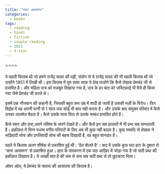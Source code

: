 ```yaml
---
title: "सारा आसमान"
categories:
  - books
tags:
  - reading
  - hindi
  - fiction
  - couple reading
  - 2021
  - 4-star
---
```


⭐️⭐️⭐️⭐️

ये पहली किताब थी जो हमने राजेंद्र यादव की पढ़ी, संयोग से ये राजेंद्र यादव की भी पहली किताब थी जो उन्होंने 1951 में लिखी थी। इस किताब में तुम साफ़ साफ़ ये देख पाओगे कि कैसे लेखक प्रेमचंद जी से प्रभावित है। और महिला पात्र को मज़बूत दिखाया गया है, पात्र के हर बात को जस्टिफ़ाई भी वैसे ही किया गया जैसे प्रेमचंद जी करते थे। 

इसमें एक नौजवान की कहानी है, जिसकी बहुत कम उम्र में शादी हो जाती है उसकी मर्ज़ी के विरोध। फिर विद्रोह में वह अपनी पत्नी से 1 साल तक कोई भी बात नही करता है। और उसके बाद संयुक्त परिवार में कैसे उनका तालमेल बैठता है। कैसे उसके माता पिता से उसके सम्बंध प्रभावित होते है।

कैसे समर और प्रभा,अपने भविष्य के सपने देखते है। और कैसे इन सब हालातों में भी प्रभा सब सम्भालती है। हक़ीक़त में निम्न मधय्म वर्गीय परिवारों के लिए अब भी कुछ नही बदला है। कुछ स्मवाँद से लेखक ने रूढ़िवादी सोच और प्रगतिवादी सोच की बहस दिखायी है, वह बहुत शानदार है।

पहले ये किताब अलग शीर्षक से प्रकाशित हुई थी : 'प्रेत बोलते है'। बाद में उसके कुछ पाठ हटा के दुबारा से 'सारा आसमान' से प्रकाशित हुआ। हाल के संस्करण में एक पाठ आख़िर में जोड़ा गया है जो सती प्रथा की हक़ीक़त दिखाता है। ये अच्छी बात है की कम से कम अब सती प्रथा से तो छुटकारा मिला।

ओवर ऑल, ये प्रेमचंद के क्लास की आसपास की किताब है।
